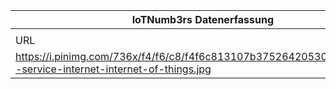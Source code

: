 |IoTNumb3rs Datenerfassung|||||||||||
| ---- | ---- | ---- | ---- | ---- | ---- | ---- | ---- | ---- | ---- | ---- |
||||||||||||
|URL|home_url|filename|device_class|device_count|market_class|market_volume|prognosis_year|publication_year|authorship_class|Dropbox folder|
|https://i.pinimg.com/736x/f4/f6/c8/f4f6c813107b37526420530e29b8274c--service-internet-internet-of-things.jpg|https://www.pinterest.de/bluntiii/iot/|file7_f4f6c813107b37526420530e29b8274c--service-internet-internet-of-things.jpg||||||||MariaMarg/20181122-1500|
